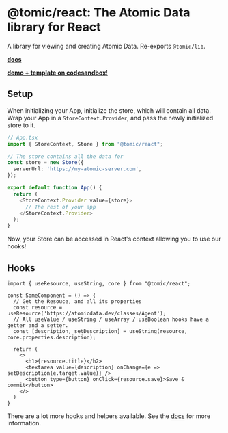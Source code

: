 # @tomic/react: The Atomic Data library for React

A library for viewing and creating Atomic Data.
Re-exports `@tomic/lib`.

[**docs**](https://docs.atomicdata.dev/usecases/react)

[**demo + template on codesandbox**!](https://codesandbox.io/s/atomic-data-react-template-4y9qu?file=/src/MyResource.tsx:0-1223)

## Setup

When initializing your App, initialize the store, which will contain all data.
Wrap your App in a `StoreContext.Provider`, and pass the newly initialized store to it.

```ts
// App.tsx
import { StoreContext, Store } from "@tomic/react";

// The store contains all the data for
const store = new Store({
  serverUrl: 'https://my-atomic-server.com',
});

export default function App() {
  return (
    <StoreContext.Provider value={store}>
      // The rest of your app
    </StoreContext.Provider>
  );
}
```

Now, your Store can be accessed in React's context allowing you to use our hooks!

## Hooks

```tsx
import { useResource, useString, core } from "@tomic/react";

const SomeComponent = () => {
  // Get the Resouce, and all its properties
  const resource = useResource('https://atomicdata.dev/classes/Agent');
  // All useValue / useString / useArray / useBoolean hooks have a getter and a setter.
  const [description, setDescription] = useString(resource, core.properties.description);

  return (
    <>
      <h1>{resource.title}</h2>
      <textarea value={description} onChange={e => setDescription(e.target.value)} />
      <button type={button} onClick={resource.save}>Save & commit</button>
    </>
  )
}

```

There are a lot more hooks and helpers available.
See the [docs](https://docs.atomicdata.dev/usecases/react) for more information.

